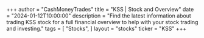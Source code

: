 +++
author = "CashMoneyTrades"
title = "KSS | Stock and Overview"
date = "2024-01-12T10:00:00"
description = "Find the latest information about trading KSS stock for a full financial overview to help with your stock trading and investing."
tags = [
   "Stocks",
]
layout = "stocks"
ticker = "KSS"
+++
